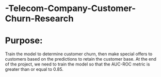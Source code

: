 # -Telecom-Company-Customer-Churn-Research

# Purpose:


Train the model to determine customer churn, then make special offers to customers based on the predictions to retain the customer base. At the end of the project, we need to train the model so that the AUC-ROC metric is greater than or equal to 0.85.
